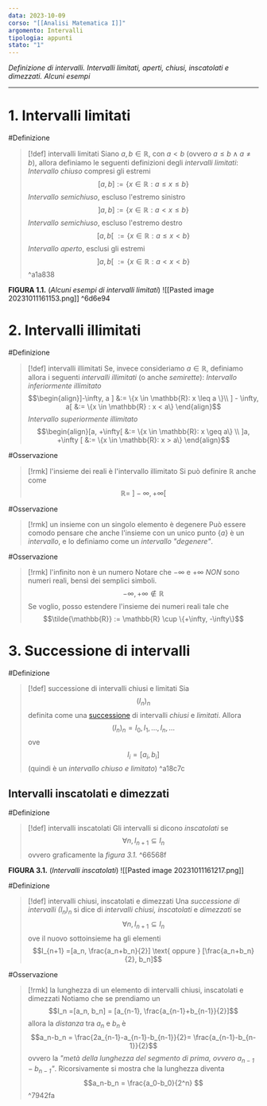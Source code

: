 ```yaml
---
data: 2023-10-09
corso: "[[Analisi Matematica I]]"
argomento: Intervalli
tipologia: appunti
stato: "1"
---
```

*Definizione di intervalli. Intervalli limitati, aperti, chiusi, inscatolati e dimezzati. Alcuni esempi*
- - -
# 1. Intervalli limitati
#Definizione 
> [!def] intervalli limitati
Siano $a, b \in \mathbb{R}$, con $a < b$ (ovvero $a \leq b \land a \neq b$), allora definiamo le seguenti definizioni degli *intervalli limitati*:
*Intervallo chiuso* compresi gli estremi $$[a,b] := \{x \in \mathbb{R}: a \leq x \leq b\}$$ 
*Intervallo semichiuso*, escluso l'estremo sinistro $$]a, b] := \{x \in \mathbb{R}: a < x \leq b\}$$
*Intervallo semichiuso*, escluso l'estremo destro $$[a, b[ \ := \{x \in \mathbb{R}: a \leq x < b\}$$
*Intervallo aperto*, esclusi gli estremi $$]a, b[ \ := \{x \in \mathbb{R}: a < x < b\}$$
^a1a838

**FIGURA 1.1.** (*Alcuni esempi di intervalli limitati*)
![[Pasted image 20231011161153.png]] 
^6d6e94
# 2. Intervalli illimitati
#Definizione 
> [!def] intervalli illimitati
Se, invece consideriamo $a \in \mathbb{R}$, definiamo allora i seguenti *intervalli illimitati* (o anche *semirette*):
*Intervallo inferiormente illimitato* $$\begin{align}]-\infty, a ] &:= \{x \in \mathbb{R}: x \leq a \}\\ ] - \infty, a[ &:= \{x \in \mathbb{R} : x < a\} \end{align}$$
*Intervallo superiormente illimitato*$$\begin{align}[a, +\infty[  &:= \{x \in \mathbb{R}: x \geq a\} \\ ]a, +\infty [ &:= \{x \in \mathbb{R}: x > a\} \end{align}$$

#Osservazione 
> [!rmk] l'insieme dei reali è l'intervallo illimitato
Si può definire $\mathbb{R}$ anche come $$\mathbb{R} = \ ]-\infty, +\infty[$$

#Osservazione 
> [!rmk] un insieme con un singolo elemento è degenere
Può essere comodo pensare che anche l'insieme con un unico punto $\{a\}$ è un *intervallo*, e lo definiamo come un *intervallo "degenere"*.

#Osservazione 
> [!rmk] l'infinito non è un numero
Notare che $-\infty$ e $+\infty$ *NON* sono numeri reali, bensì dei semplici simboli. $$-\infty, +\infty \not \in \mathbb{R}$$Se voglio, posso estendere l'insieme dei numeri reali tale che $$\tilde{\mathbb{R}} := \mathbb{R} \cup \{+\infty, -\infty\}$$
# 3. Successione di intervalli
#Definizione 
> [!def] successione di intervalli chiusi e limitati
Sia $$(I_n)_n$$definita come una [successione](Assiomi%20di%20Peano,%20il%20principio%20di%20induzione.md) di intervalli *chiusi* e *limitati*.
Allora $$(I_n)_n = I_0, I_1, \ldots ,I_n, \ldots$$ove $$I_i = [a_i, b_i]$$(quindi è un *intervallo chiuso e limitato*) 
^a18c7c
## Intervalli inscatolati e dimezzati
#Definizione 
> [!def] intervalli inscatolati
Gli intervalli si dicono *inscatolati* se $$\forall n, I_{n+1}\subseteq I_{n}$$ovvero graficamente la *figura 3.1.*
^66568f

**FIGURA 3.1.** (*Intervalli inscatolati*)
![[Pasted image 20231011161217.png]] 

#Definizione 
> [!def] intervalli chiusi, inscatolati e dimezzati
Una *successione di intervalli $(I_n)_n$* si dice di *intervalli chiusi, inscatolati* e *dimezzati* se $$\forall n, I_{n+1} \subseteq I_{n}$$ove il nuovo sottoinsieme ha gli elementi $$I_{n+1} =[a_n, \frac{a_n+b_n}{2}] \text{ oppure } [\frac{a_n+b_n}{2}, b_n]$$

#Osservazione 
> [!rmk] la lunghezza di un elemento di intervalli chiusi, inscatolati e dimezzati
Notiamo che se prendiamo un $$I_n =[a_n, b_n] = [a_{n-1}, \frac{a_{n-1}+b_{n-1}}{2}]$$allora la *distanza* tra $a_n$ e $b_n$ è $$a_n-b_n = \frac{2a_{n-1}-a_{n-1}-b_{n-1}}{2}= \frac{a_{n-1}-b_{n-1}}{2}$$ovvero la *"metà della lunghezza del segmento di prima, ovvero $a_{n-1}-b_{n-1}$"*. 
Ricorsivamente si mostra che la lunghezza diventa
$$a_n-b_n = \frac{a_0-b_0}{2^n} $$
^7942fa
